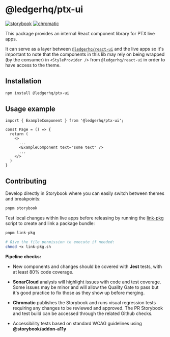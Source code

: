 # @ledgerhq/ptx-ui

[![storybook](https://cdn.jsdelivr.net/gh/storybookjs/brand@main/badge/badge-storybook.svg)](https://main--67c58c8d579862e4290ccbfe.chromatic.com) [![chromatic](https://img.shields.io/badge/chromatic-grey?logo=chromatic&labelColor=%232E3438)](https://www.chromatic.com/library?appId=67c58c8d579862e4290ccbfe)

This package provides an internal React component library for PTX live apps.

It can serve as a layer between [`@ledgerhq/react-ui`](https://www.npmjs.com/package/@ledgerhq/react-ui) and the live apps so it's important to note that the components in this lib may rely on being wrapped (by the consumer) in `<StyleProvider />` from `@ledgerhq/react-ui` in order to have access to the theme.

## Installation

```bash
npm install @ledgerhq/ptx-ui
```

## Usage example

```JSX
import { ExampleComponent } from '@ledgerhq/ptx-ui';

const Page = () => {
  return (
    <>
      ...
      <ExampleComponent text="some text" />
      ...
    </>
  )
}
```

## Contributing

Develop directly in Storybook where you can easily switch between themes and breakpoints:

```bash
pnpm storybook
```

Test local changes within live apps before releasing by running the [link-pkg](./link-pkg.sh) script to create and link a package bundle:

```bash
pnpm link-pkg

# Give the file permission to execute if needed:
chmod +x link-pkg.sh
```

**Pipeline checks:**

- New components and changes should be covered with **Jest** tests, with at least 80% code coverage.

- **SonarCloud** analysis will highlight issues with code and test coverage. Some issues may be minor and will allow the Quality Gate to pass but it's good practice to fix those as they show up before merging.

- **Chromatic** publishes the Storybook and runs visual regression tests requiring any changes to be reviewed and approved. The PR Storybook and test build can be accessed through the related Github checks.

- Accessibility tests based on standard WCAG guidelines using **@storybook/addon-a11y**
